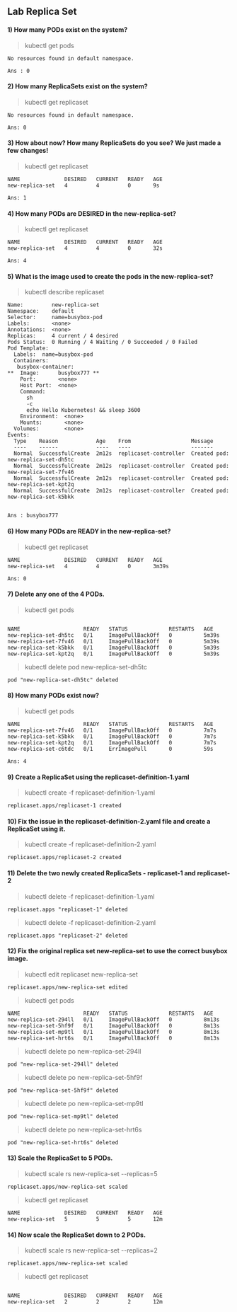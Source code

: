 ## Lab Replica Set

#### 1) How many PODs exist on the system?

> kubectl get pods

```
No resources found in default namespace.

Ans : 0

```

#### 2) How many ReplicaSets exist on the system?

> kubectl get replicaset

```
No resources found in default namespace.

Ans: 0

```
#### 3) How about now? How many ReplicaSets do you see? We just made a few changes!

> kubectl get replicaset

```
NAME              DESIRED   CURRENT   READY   AGE
new-replica-set   4         4         0       9s

Ans: 1
```

#### 4) How many PODs are DESIRED in the new-replica-set?

> kubectl get replicaset

```
NAME              DESIRED   CURRENT   READY   AGE
new-replica-set   4         4         0       32s

Ans: 4

```


#### 5) What is the image used to create the pods in the new-replica-set?

> kubectl describe replicaset

```
Name:         new-replica-set
Namespace:    default
Selector:     name=busybox-pod
Labels:       <none>
Annotations:  <none>
Replicas:     4 current / 4 desired
Pods Status:  0 Running / 4 Waiting / 0 Succeeded / 0 Failed
Pod Template:
  Labels:  name=busybox-pod
  Containers:
   busybox-container:
**  Image:      busybox777 **
    Port:       <none>
    Host Port:  <none>
    Command:
      sh
      -c
      echo Hello Kubernetes! && sleep 3600
    Environment:  <none>
    Mounts:       <none>
  Volumes:        <none>
Events:
  Type    Reason            Age    From                   Message
  ----    ------            ----   ----                   -------
  Normal  SuccessfulCreate  2m12s  replicaset-controller  Created pod: new-replica-set-dh5tc
  Normal  SuccessfulCreate  2m12s  replicaset-controller  Created pod: new-replica-set-7fv46
  Normal  SuccessfulCreate  2m12s  replicaset-controller  Created pod: new-replica-set-kpt2q
  Normal  SuccessfulCreate  2m12s  replicaset-controller  Created pod: new-replica-set-k5bkk


Ans : busybox777

```

#### 6) How many PODs are READY in the new-replica-set?

> kubectl get replicaset

```
NAME              DESIRED   CURRENT   READY   AGE
new-replica-set   4         4         0       3m39s

Ans: 0

```
#### 7) Delete any one of the 4 PODs.

> kubectl get pods

```

NAME                    READY   STATUS             RESTARTS   AGE
new-replica-set-dh5tc   0/1     ImagePullBackOff   0          5m39s
new-replica-set-7fv46   0/1     ImagePullBackOff   0          5m39s
new-replica-set-k5bkk   0/1     ImagePullBackOff   0          5m39s
new-replica-set-kpt2q   0/1     ImagePullBackOff   0          5m39s

```
> kubectl delete pod new-replica-set-dh5tc

``` pod "new-replica-set-dh5tc" deleted ```

#### 8) How many PODs exist now?

> kubectl get pods

```
NAME                    READY   STATUS             RESTARTS   AGE
new-replica-set-7fv46   0/1     ImagePullBackOff   0          7m7s
new-replica-set-k5bkk   0/1     ImagePullBackOff   0          7m7s
new-replica-set-kpt2q   0/1     ImagePullBackOff   0          7m7s
new-replica-set-c6tdc   0/1     ErrImagePull       0          59s

Ans: 4

```
#### 9) Create a ReplicaSet using the replicaset-definition-1.yaml

>  kubectl create -f replicaset-definition-1.yaml

``` replicaset.apps/replicaset-1 created ```


#### 10) Fix the issue in the replicaset-definition-2.yaml file and create a ReplicaSet using it.

> kubectl create -f replicaset-definition-2.yaml 

``` replicaset.apps/replicaset-2 created ```




#### 11) Delete the two newly created ReplicaSets - replicaset-1 and replicaset-2

> kubectl delete -f replicaset-definition-1.yaml 

``` replicaset.apps "replicaset-1" deleted ```

> kubectl delete -f replicaset-definition-2.yaml 

``` replicaset.apps "replicaset-2" deleted ```

#### 12) Fix the original replica set new-replica-set to use the correct busybox image.

> kubectl edit replicaset new-replica-set 

``` replicaset.apps/new-replica-set edited ```
>  kubectl get pods

```
NAME                    READY   STATUS             RESTARTS   AGE
new-replica-set-294ll   0/1     ImagePullBackOff   0          8m13s
new-replica-set-5hf9f   0/1     ImagePullBackOff   0          8m13s
new-replica-set-mp9tl   0/1     ImagePullBackOff   0          8m13s
new-replica-set-hrt6s   0/1     ImagePullBackOff   0          8m13s
```

> kubectl delete po new-replica-set-294ll 

```pod "new-replica-set-294ll" deleted ```

> kubectl delete po new-replica-set-5hf9f

```pod "new-replica-set-5hf9f" deleted```

> kubectl delete po new-replica-set-mp9tl

```pod "new-replica-set-mp9tl" deleted```

> kubectl delete po new-replica-set-hrt6s

```pod "new-replica-set-hrt6s" deleted```

#### 13) Scale the ReplicaSet to 5 PODs.

> kubectl scale rs new-replica-set --replicas=5

```replicaset.apps/new-replica-set scaled```
> kubectl get replicaset

```
NAME              DESIRED   CURRENT   READY   AGE
new-replica-set   5         5         5       12m

```

#### 14) Now scale the ReplicaSet down to 2 PODs.

> kubectl scale rs new-replica-set --replicas=2

``` replicaset.apps/new-replica-set scaled ```

> kubectl get replicaset

```

NAME              DESIRED   CURRENT   READY   AGE
new-replica-set   2         2         2       12m

```
